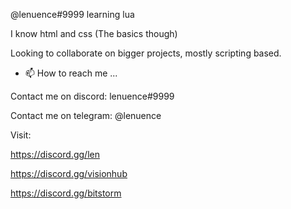 @lenuence#9999
learning lua

I know html and css
(The basics though)

Looking to collaborate on bigger projects, mostly scripting based.

- 📫 How to reach me ...

Contact me on discord: lenuence#9999

Contact me on telegram: @lenuence

Visit:

https://discord.gg/len

https://discord.gg/visionhub

https://discord.gg/bitstorm
